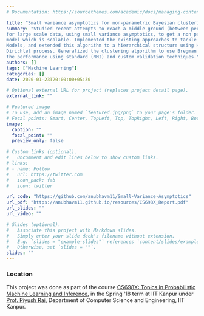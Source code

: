 ```yaml
---
# Documentation: https://sourcethemes.com/academic/docs/managing-content/

title: "Small variance asymptotics for non-parametric Bayesian clustering"
summary: "Studied recent attempts to reach a middle-ground (between performance and simplicity)
for large scale data, using small variance asymptotics, to get a non parametric
model which is scalable. Implemented the existing approaches to tackle the problem like Dirichlet Process Mixture
Models, and extended this algorithm to a hierarchical structure using Hierarchical
Dirichlet process. Generalized the clustering algorithm to use Bregman divergences. Used the models to perform clustering on the iris dataset, among others, while evaluating
the performance using standard (NMI) and custom validation techniques."
authors: []
tags: ["Machine Learning"]
categories: []
date: 2020-01-23T20:00:00+05:30

# Optional external URL for project (replaces project detail page).
external_link: ""

# Featured image
# To use, add an image named `featured.jpg/png` to your page's folder.
# Focal points: Smart, Center, TopLeft, Top, TopRight, Left, Right, BottomLeft, Bottom, BottomRight.
image:
  caption: ""
  focal_point: ""
  preview_only: false

# Custom links (optional).
#   Uncomment and edit lines below to show custom links.
# links:
# - name: Follow
#   url: https://twitter.com
#   icon_pack: fab
#   icon: twitter

url_code: "https://github.com/anubhavm11/Small-Variance-Asymptotics"
url_pdf: "https://anubhavm11.github.io/resources/CS698X_Report.pdf"
url_slides: ""
url_video: ""

# Slides (optional).
#   Associate this project with Markdown slides.
#   Simply enter your slide deck's filename without extension.
#   E.g. `slides = "example-slides"` references `content/slides/example-slides.md`.
#   Otherwise, set `slides = ""`.
slides: ""
---
```


### Location

This project was done as part of the course [CS698X: Topics in Probabilistic Machine Learning and Inference](https://www.cse.iitk.ac.in/users/piyush/courses/tpmi_winter19/tpmi.html), in the Spring ‘18 term at IIT Kanpur under [Prof. Piyush Rai](https://www.cse.iitk.ac.in/users/piyush/), Department of Computer Science and Engineering, IIT Kanpur.
